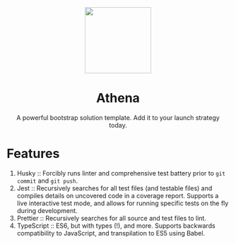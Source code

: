 <div align="center">
  <a href="https://facebook.github.io/jest/">
    <img width="150" height="150" vspace="" hspace="25" src="http://dp.hanlon.io/16694b99c896/jest.png">
  </a>
  <h1>Athena</h1>
  <p>A powerful bootstrap solution template. Add it to your launch strategy today.</p>
</div>

# Features
1. Husky :: Forcibly runs linter and comprehensive test battery prior to `git commit` and `git push`.
2. Jest :: Recursively searches for all test files (and testable files) and compiles details on uncovered code in a coverage report. Supports a live interactive test mode, and allows for running specific tests on the fly during development.
3. Prettier :: Recursively searches for all source and test files to lint.
4. TypeScript :: ES6, but with types (!), and more. Supports backwards compatibility to JavaScript, and transpilation to ES5 using Babel.